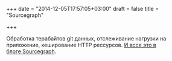 +++
date = "2014-12-05T17:57:05+03:00"
draft = false
title = "Sourcegraph"

+++

<p>Обработка терабайтов git данных, отслеживание нагрузки на приложение, кеширование&nbsp;HTTP рессурсов. <a href="https://sourcegraph.com/blog/go-at-sourcegraph">И вссе это в блоге&nbsp;Sourcegraph</a>.</p>

